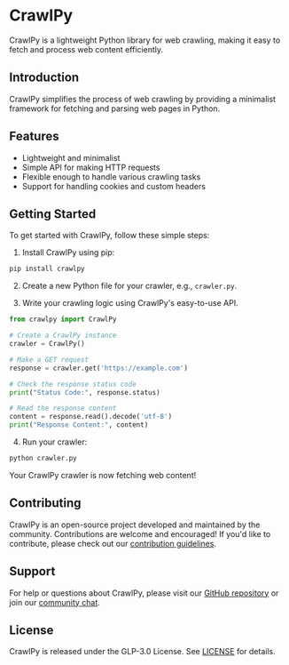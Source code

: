 # CrawlPy

CrawlPy is a lightweight Python library for web crawling, making it easy to fetch and process web content efficiently.

## Introduction

CrawlPy simplifies the process of web crawling by providing a minimalist framework for fetching and parsing web pages in Python.

## Features

- Lightweight and minimalist
- Simple API for making HTTP requests
- Flexible enough to handle various crawling tasks
- Support for handling cookies and custom headers

## Getting Started

To get started with CrawlPy, follow these simple steps:

1. Install CrawlPy using pip:

```bash
pip install crawlpy
```

2. Create a new Python file for your crawler, e.g., `crawler.py`.

3. Write your crawling logic using CrawlPy's easy-to-use API.

```python
from crawlpy import CrawlPy

# Create a CrawlPy instance
crawler = CrawlPy()

# Make a GET request
response = crawler.get('https://example.com')

# Check the response status code
print("Status Code:", response.status)

# Read the response content
content = response.read().decode('utf-8')
print("Response Content:", content)
```

4. Run your crawler:

```bash
python crawler.py
```

Your CrawlPy crawler is now fetching web content!

## Contributing

CrawlPy is an open-source project developed and maintained by the community. Contributions are welcome and encouraged! If you'd like to contribute, please check out our [contribution guidelines](CONTRIBUTING.md).

## Support

For help or questions about CrawlPy, please visit our [GitHub repository](https://github.com/crawlpy/crawlpy) or join our [community chat](https://discord.gg/jU5tpK2jqf).

## License

CrawlPy is released under the GLP-3.0 License. See [LICENSE](LICENSE) for details.
